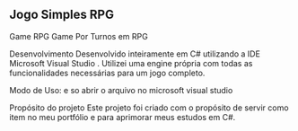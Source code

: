 ## Jogo Simples RPG
Game RPG
  Game  Por Turnos em RPG

Desenvolvimento
Desenvolvido inteiramente em C# utilizando a IDE Microsoft Visual Studio . Utilizei uma engine própria com todas as funcionalidades necessárias para um jogo completo.

Modo de Uso:
e so abrir  o  arquivo no  microsoft visual studio

Propósito do projeto
Este projeto foi criado com o propósito de servir como item no meu portfólio e para aprimorar meus estudos em C#.
